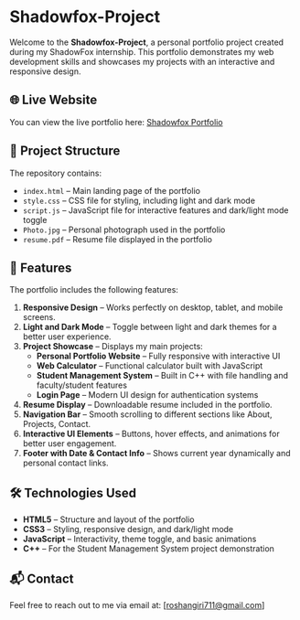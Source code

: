 # Shadowfox-Project

Welcome to the **Shadowfox-Project**, a personal portfolio project created during my ShadowFox internship. This portfolio demonstrates my web development skills and showcases my projects with an interactive and responsive design.

## 🌐 Live Website
You can view the live portfolio here: [Shadowfox Portfolio](https://roshan1351.github.io/Shadowfox-Project/)

## 📂 Project Structure
The repository contains:  
- `index.html` – Main landing page of the portfolio  
- `style.css` – CSS file for styling, including light and dark mode  
- `script.js` – JavaScript file for interactive features and dark/light mode toggle  
- `Photo.jpg` – Personal photograph used in the portfolio  
- `resume.pdf` – Resume file displayed in the portfolio  

## 🚀 Features
The portfolio includes the following features:

1. **Responsive Design** – Works perfectly on desktop, tablet, and mobile screens.  
2. **Light and Dark Mode** – Toggle between light and dark themes for a better user experience.  
3. **Project Showcase** – Displays my main projects:  
   - **Personal Portfolio Website** – Fully responsive with interactive UI  
   - **Web Calculator** – Functional calculator built with JavaScript  
   - **Student Management System** – Built in C++ with file handling and faculty/student features  
   - **Login Page** – Modern UI design for authentication systems  
4. **Resume Display** – Downloadable resume included in the portfolio.  
5. **Navigation Bar** – Smooth scrolling to different sections like About, Projects, Contact.  
6. **Interactive UI Elements** – Buttons, hover effects, and animations for better user engagement.  
7. **Footer with Date & Contact Info** – Shows current year dynamically and personal contact links.  

## 🛠️ Technologies Used
- **HTML5** – Structure and layout of the portfolio  
- **CSS3** – Styling, responsive design, and dark/light mode  
- **JavaScript** – Interactivity, theme toggle, and basic animations  
- **C++** – For the Student Management System project demonstration  

## 📬 Contact
Feel free to reach out to me via email at: [roshangiri711@gmail.com]
